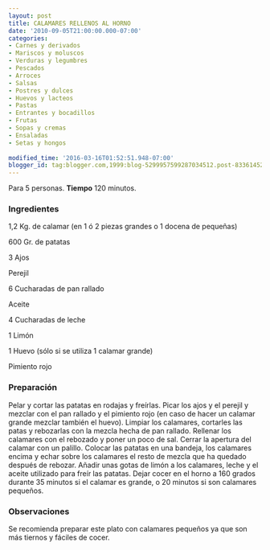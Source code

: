 ```yaml
---
layout: post
title: CALAMARES RELLENOS AL HORNO
date: '2010-09-05T21:00:00.000-07:00'
categories:
- Carnes y derivados
- Mariscos y moluscos
- Verduras y legumbres
- Pescados
- Arroces
- Salsas
- Postres y dulces
- Huevos y lacteos
- Pastas
- Entrantes y bocadillos
- Frutas
- Sopas y cremas
- Ensaladas
- Setas y hongos
 
modified_time: '2016-03-16T01:52:51.948-07:00'
blogger_id: tag:blogger.com,1999:blog-5299957599287034512.post-8336145215951294464
---
```


Para 5 personas.
<b>Tiempo</b> 120 minutos.

<h3>Ingredientes</h3>

1,2 Kg. de calamar (en 1 ó 2 piezas grandes o 1 docena de pequeñas)

600 Gr. de patatas

3 Ajos

Perejil

6 Cucharadas de pan rallado

Aceite

4 Cucharadas de leche

1 Limón

1 Huevo (sólo si se utiliza 1 calamar grande)

Pimiento rojo

<h3>Preparación</h3>

Pelar y cortar las patatas en rodajas y freírlas. Picar los ajos y el perejil y mezclar con el pan rallado y el pimiento rojo (en caso de hacer un calamar grande mezclar también el huevo). Limpiar los calamares, cortarles las patas y rebozarlas con la mezcla hecha de pan rallado. Rellenar los calamares con el rebozado y poner un poco de sal. Cerrar la apertura del calamar con un palillo. Colocar las patatas en una bandeja, los calamares encima y echar sobre los calamares el resto de mezcla que ha quedado después de rebozar. Añadir unas gotas de limón a los calamares, leche y el aceite utilizado para freír las patatas. Dejar cocer en el horno a 160 grados durante 35 minutos si el calamar es grande, o 20 minutos si son calamares pequeños.

<h3>Observaciones</h3>

Se recomienda preparar este plato con calamares pequeños ya que son más tiernos y fáciles de cocer.

